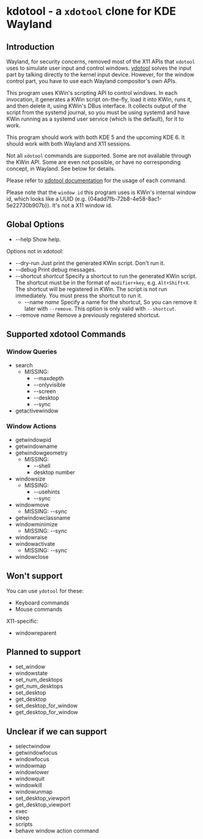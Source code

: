 # kdotool - a `xdotool` clone for KDE Wayland

## Introduction

Wayland, for security concerns, removed most of the X11 APIs that `xdotool`
uses to simulate user input and control windows. [ydotool](https://github.com/ReimuNotMoe/ydotool)
solves the input part by talking directly to the kernel input device. However,
for the window control part, you have to use each Wayland compositor's own APIs.

This program uses KWin's scripting API to control windows. In each invocation,
it generates a KWin script on-the-fly, load it into KWin, runs it, and then
delete it, using KWin's DBus interface. It collects output of the script from
the systemd journal, so you must be using systemd and have KWin running as a
systemd user service (which is the default), for it to work.

This program should work with both KDE 5 and the upcoming KDE 6. It should work
with both Wayland and X11 sessions.

Not all `xdotool` commands are supported. Some are not available through the KWin
API. Some are even not possible, or have no corresponding concept, in Wayland.
See below for details.

Please refer to [xdotool documentation](https://github.com/jordansissel/xdotool/blob/master/xdotool.pod)
for the usage of each command.

Please note that the `window id` this program uses is KWin's internal window id,
which looks like a UUID (e.g. {04add7fb-72b8-4e58-8ac1-5e22730b907b}). It's not
a X11 window id.

## Global Options

- --help Show help.

Options not in xdotool:

- --dry-run Just print the generated KWin script. Don't run it.
- --debug Print debug messages.
- --shortcut _shortcut_ Specify a shortcut to run the generated KWin script.
  The shortcut must be in the format of `modifier+key`, e.g. `Alt+Shift+X`.
  The shortcut will be registered in KWin. The script is not run immediately.
  You must press the shortcut to run it.
  - --name _name_ Specify a name for the shortcut, So you can remove it
  later with `--remove`. This option is only valid with `--shortcut`.
- --remove _name_ Remove a previously registered shortcut.

## Supported xdotool Commands

### Window Queries

- search
  - MISSING:
    - --maxdepth
    - --onlyvisible
    - --screen
    - --desktop
    - --sync
- getactivewindow

### Window Actions

- getwindowpid
- getwindowname
- getwindowgeometry
  - MISSING:
    - --shell
    - desktop number
- windowsize
  - MISSING:
    - --usehints
    - --sync
- windowmove
  - MISSING: --sync
- getwindowclassname
- windowminimize
  - MISSING: --sync
- windowraise
- windowactivate
  - MISSING: --sync
- windowclose

## Won't support

You can use `ydotool` for these:

- Keyboard commands
- Mouse commands

X11-specific:

- windowreparent

## Planned to support

- set_window
- windowstate
- set_num_desktops
- get_num_desktops
- set_desktop
- get_desktop
- set_desktop_for_window
- get_desktop_for_window

## Unclear if we can support

- selectwindow
- getwindowfocus
- windowfocus
- windowmap
- windowlower
- windowquit
- windowkill
- windowunmap
- set_desktop_viewport
- get_desktop_viewport
- exec
- sleep
- scripts
- behave window action command
